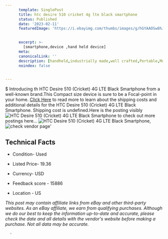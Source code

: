 ```yaml
---
      template: SinglePost
      title: htc desire 510 cricket 4g lte black smartphone
      status: Published
      date: '2023-02-11'
      featuredImage: 'https://i.ebayimg.com/thumbs/images/g/hGYAAOSw8hJi6V1V/s-l225.jpg'
       

      excerpt: >-
        [smartphone,device ,hand held device]
      meta:
      canonicalLink: ''
      description: [handheld,industrially made,well crafted,Portable,Mobile,Compact,Convenient,Lightweight,Maneuverable,Man-portable,Miniature,Carriable,Hand-held,Light,Holdable,Transportable,Mobile device,Pocket-sized,On-the-go,Wireless,Cordless,Compact size,Convenient size, smartphone,device ,hand held device]
      noindex: false
      

---
```

$
      Introducing th HTC Desire 510 (Cricket) 4G LTE Black Smartphone from a well-known brand.This Compact size device  is sure to be a Focal-point in your home. [Click Here](https://www.ebay.com/itm/144645748348?hash=item21ad8ef67c%3Ag%3AhGYAAOSw8hJi6V1V&mkevt=1&mkcid=1&mkrid=711-53200-19255-0&campid=%253CePNCampaignId%253E&customid=%253CreferenceId%253E&toolid=10049) to read more to learn about the shipping costs and additional details for the HTC Desire 510 (Cricket) 4G LTE Black Smartphone. Shipping cost is undefined.Here is the posting visibly ![HTC Desire 510 (Cricket) 4G LTE Black Smartphone](https://i.ebayimg.com/thumbs/images/g/hGYAAOSw8hJi6V1V/s-l225.jpg) to check out more postings here... ![HTC Desire 510 (Cricket) 4G LTE Black Smartphone](https://i.ebayimg.com/images/g/hGYAAOSw8hJi6V1V/s-l1600.jpg), ![check vendor page](https://origin-galleryplus.ebayimg.com/ws/web/144645748348_2_0_1/225x225.jpg,https://origin-galleryplus.ebayimg.com/ws/web/144645748348_3_0_1/225x225.jpg)'

      

 ## Technical Facts 



     
      

 - Condition- Used 


      

 - Listed Price- 19.36 


      

 - Currency- USD 


      

 - Feedback score - 15886 


      

 - Location - US 


      
      

 *_This post may contain affiliate links from eBay and other third-party websites. As an eBay affiliate, we earn from qualifying purchases. Although we do our best to keep the information up-to-date and accurate, please check the date and all details with the vendor's website before making a purchase. Not all data may be accurate._*




      -
